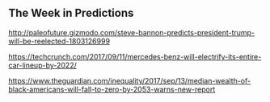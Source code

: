 ## The Week in Predictions

http://paleofuture.gizmodo.com/steve-bannon-predicts-president-trump-will-be-reelected-1803126999

https://techcrunch.com/2017/09/11/mercedes-benz-will-electrify-its-entire-car-lineup-by-2022/

https://www.theguardian.com/inequality/2017/sep/13/median-wealth-of-black-americans-will-fall-to-zero-by-2053-warns-new-report
